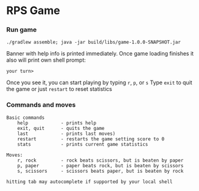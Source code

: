 # RPS Game

### Run game

```console
./gradlew assemble; java -jar build/libs/game-1.0.0-SNAPSHOT.jar 
```
Banner with help info is printed immediately.
Once game loading finishes it also will print own shell prompt:

`your turn>`

Once you see it, you can start playing by typing `r`, `p`, or `s`
Type `exit` to quit the game or just `restart` to reset statistics



### Commands and moves

    Basic commands
        help            - prints help
        exit, quit      - quits the game
        last            - prints last moves)
        restart         - restarts the game setting score to 0
        stats           - prints current game statistics

    Moves:
        r, rock         - rock beats scissors, but is beaten by paper
        p, paper        - paper beats rock, but is beaten by scissors
        s, scissors     - scissors beats paper, but is beaten by rock

    hitting tab may autocomplete if supported by your local shell
